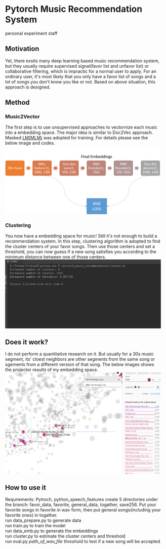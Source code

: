 # Pytorch Music Recommendation System
personal experiment staff
## Motivation
Yet, there exsits many deep learning based music recommendation system, but they usually require supervised signal(favor list and unfavor list) or collaborative filtering, which is impractic for a normal user to apply. 
For an ordinary user, it's most likely that you only have a favor list of songs and a lot of songs you don't know you like or not. Based on above situation, this approach is designed.
## Method
### Music2Vector
The first step is to use unsupervised approaches to vectornize each music into a embedding space. The major idea is similar to Doc2Vec approach. Masked [LM(MLM)](https://arxiv.org/abs/1810.04805) was adopted for training. For details please see the below image and codes.
![avatar](pic1.png)
### Clustering
You now have a embedding space for music! Still it's not enough to build a recommendation system. In this step, clustering algorithm is adopted to find the cluster centers of your favor songs. Then use those centers and set a threshold, you can now guess if a new song satisfies you according to the minimum distance between one of those centers.
![avatar](pic3.png)
## Does it work?
I do not perform a quantitative research on it. But usually for a 30s music segment, its' cloest neighbors are other segments from the same song or sgements from a different version of that song. The below images shows the projector results of my embedding space.
![avatar](pic2.png)
## How to use it
Requirements: Pytroch, python_speech_features
create 5 directories under the branch: favor_data, favorite, general_data, togather, save256. Put your favorite songs in favorite in wav form, then put general songs(including your favorite ones) in togather. <br/>
run data_prepare.py to generate data<br/>
run train.py to train the model<br/>
run data_emb.py to generate the embeddings<br/>
run cluster.py to estimate the cluster centers and threshold<br/>
run eval.py  _path_of_wav_file_  _threshold_  to test if a new song will be accepted
